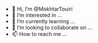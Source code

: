 - 👋 Hi, I’m @MokhtarTouiri
- 👀 I’m interested in ...
- 🌱 I’m currently learning ...
- 💞️ I’m looking to collaborate on ...
- 📫 How to reach me ...

<!---
MokhtarTouiri/MokhtarTouiri is a ✨ special ✨ repository because its `README.md` (this file) appears on your GitHub profile.
You can click the Preview link to take a look at your changes.
--->
